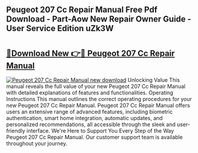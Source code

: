 ## Peugeot 207 Cc Repair Manual Free Pdf Download - Part-Aow New Repair Owner Guide - User Service Edition uZk3W

# <h2><a href="http://bc76964.oget.top/?id=Peugeot+207+Cc+Repair+Manual">🔗Download New 👉🔴 Peugeot 207 Cc Repair Manual</a></h2>

[![Peugeot 207 Cc Repair Manual new download](https://i.imgur.com/5g1atiW.png)](http://bc76964.oget.top/?id=Peugeot+207+Cc+Repair+Manual)
Unlocking Value This manual reveals the full value of your new Peugeot 207 Cc Repair Manual with detailed explanations of features and functionalities. Operating Instructions This manual outlines the correct operating procedures for your new Peugeot 207 Cc Repair Manual. Peugeot 207 Cc Repair Manual offers users an extensive range of advanced features, including biometric authentication, smart home integration, automatic updates, and personalized recommendations, all accessible through the sleek and user-friendly interface. We're Here to Support You Every Step of the Way Peugeot 207 Cc Repair Manual. Our customer support team is available throughout your journey.
